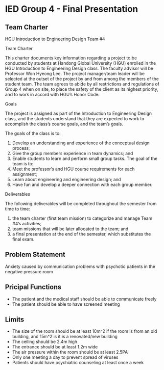 # IED Group 4 - Final Presentation

Team Charter
--------------------
HGU Introduction to Engineering Design Team #4

Team Charter

   This charter documents key information regarding a project to be conducted by students at Handong Global University (HGU) enrolled in the HGU Introduction to Engineering Design class. The faculty advisor will be Professor Won Hyeong Lee. The project manager/team leader will be selected at the outset of the project by and from among the members of the student team.
  The team agrees to abide by all restrictions and regulations of Group 4 when on site, to place the safety of the client as its highest priority, and to work in accord with HGU’s Honor Code.

Goals

   The project is assigned as part of the Introduction to Engineering Design class, and the students understand that they are expected to work to accomplish the class’s course goals, and the team’s goals.
   
   The goals of the class is to:
1.	Develop an understanding and experience of the conceptual design process;
2.	Give the group members experience in team dynamics; and
3.	Enable students to learn and perform small group tasks.
   The goal of the team is to:
1.	Meet the professor’s and HGU course requirements for each assignment;
2.	Learn about engineering and engineering design; and 
3.	Have fun and develop a deeper connection with each group member.

Deliverables

   The following deliverables will be completed throughout the semester from time to time:

1.	the team charter (first team mission) to categorize and manage Team #4’s activities;
2.	team missions that will be later allocated to the team; and
3.	a final presentation at the end of the semester, which substitutes the final exam.

Problem Statement
--------------------
Anxiety caused by communication problems with psychotic patients in the negative pressure room

Pricipal Functions
--------------------
- The patient and the medical staff should be able to communicate freely
- The patient should be able to have screened meeting

Limits
--------------------
- The size of the room should be at least 10m^2 if the room is from an old building, and 15m^2 is it is a renovated/new building
- The ceiling should be 2.4m high
- The entrance should be at least 1.2m wide
- The air pressure within the room should be at least 2.5PA
- Only one meeting a day to prevent spread of viruses
- Patients should have psychiatric counseling at least once a week
